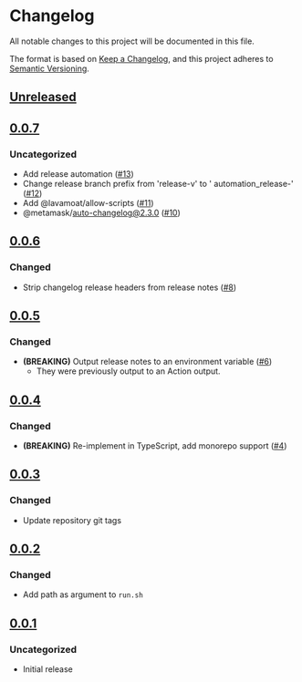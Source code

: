 # Changelog
All notable changes to this project will be documented in this file.

The format is based on [Keep a Changelog](https://keepachangelog.com/en/1.0.0/),
and this project adheres to [Semantic Versioning](https://semver.org/spec/v2.0.0.html).

## [Unreleased]

## [0.0.7]
### Uncategorized
- Add release automation ([#13](https://github.com/MetaMask/action-publish-release/pull/13))
- Change release branch prefix from 'release-v' to ' automation_release-' ([#12](https://github.com/MetaMask/action-publish-release/pull/12))
- Add @lavamoat/allow-scripts ([#11](https://github.com/MetaMask/action-publish-release/pull/11))
- @metamask/auto-changelog@2.3.0 ([#10](https://github.com/MetaMask/action-publish-release/pull/10))

## [0.0.6]
### Changed
- Strip changelog release headers from release notes ([#8](https://github.com/MetaMask/action-publish-release/pull/8))

## [0.0.5]
### Changed
- **(BREAKING)** Output release notes to an environment variable ([#6](https://github.com/MetaMask/action-publish-release/pull/6))
  - They were previously output to an Action output.

## [0.0.4]
### Changed
- **(BREAKING)** Re-implement in TypeScript, add monorepo support ([#4](https://github.com/MetaMask/action-publish-release/pull/4))

## [0.0.3]
### Changed
- Update repository git tags

## [0.0.2]
### Changed
- Add path as argument to `run.sh`

## [0.0.1]
### Uncategorized
- Initial release

[Unreleased]: https://github.com/MetaMask/action-publish-release/compare/v0.0.7...HEAD
[0.0.7]: https://github.com/MetaMask/action-publish-release/compare/v0.0.6...v0.0.7
[0.0.6]: https://github.com/MetaMask/action-publish-release/compare/v0.0.5...v0.0.6
[0.0.5]: https://github.com/MetaMask/action-publish-release/compare/v0.0.4...v0.0.5
[0.0.4]: https://github.com/MetaMask/action-publish-release/compare/v0.0.3...v0.0.4
[0.0.3]: https://github.com/MetaMask/action-publish-release/compare/v0.0.2...v0.0.3
[0.0.2]: https://github.com/MetaMask/action-publish-release/compare/v0.0.1...v0.0.2
[0.0.1]: https://github.com/MetaMask/action-publish-release/releases/tag/v0.0.1
